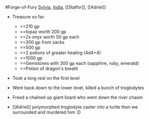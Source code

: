 #Forge-of-Fury 
[Sylvia](PCs/Past/Sylvia.md), [India](PCs/Current/India.md), [[Stalfor]], [[Adriel]]

- Treasure so far:
	- ==210 gp
	- ==topaz worth 200 gp
	- ==2x onyx worth 50 gp each
	- ==300 gp from sacks
	- ==500 gp
	- ==2 potions of greater healing (4d4+4)
	- ==1000 gp
	- ==Gemstones with 300 gp each (sapphire, ruby, emerald)
	- ==Potion of dragon's breath

- Took a long rest on the first level
- Went back down to the lower level, killed a bunch of troglodytes
- Freed a chained up giant lizard who went down the river chasm
- [[Adriel]] polymorphed troglodyte caster into a turtle then we surrounded and murdered him :D